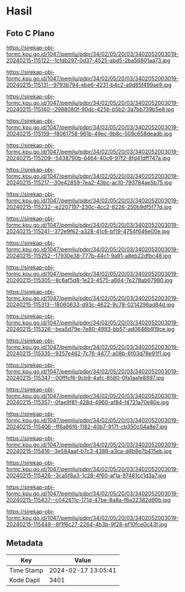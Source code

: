 # Hasil

## Foto C Plano

https://sirekap-obj-formc.kpu.go.id/1047/pemilu/pdpr/34/02/05/20/03/3402052003019-20240215-115122--1cfdb297-0d37-4525-abd5-2ba56801aa73.jpg

https://sirekap-obj-formc.kpu.go.id/1047/pemilu/pdpr/34/02/05/20/03/3402052003019-20240215-115131--9793b794-ebe6-4231-b4c2-a9d85f499ae9.jpg

https://sirekap-obj-formc.kpu.go.id/1047/pemilu/pdpr/34/02/05/20/03/3402052003019-20240215-115140--2988080f-90dc-425b-b5b2-3a7bb739b5e8.jpg

https://sirekap-obj-formc.kpu.go.id/1047/pemilu/pdpr/34/02/05/20/03/3402052003019-20240215-115159--f8061758-961b-49ec-9b8c-509c658deadb.jpg

https://sirekap-obj-formc.kpu.go.id/1047/pemilu/pdpr/34/02/05/20/03/3402052003019-20240215-115209--5438790b-6464-40c6-97f2-8fd41dff747a.jpg

https://sirekap-obj-formc.kpu.go.id/1047/pemilu/pdpr/34/02/05/20/03/3402052003019-20240215-115217--30e42859-7ea2-43bc-ac10-793784ae5b75.jpg

https://sirekap-obj-formc.kpu.go.id/1047/pemilu/pdpr/34/02/05/20/03/3402052003019-20240215-115232--e2207197-230c-4cc2-8226-250b9df5f77d.jpg

https://sirekap-obj-formc.kpu.go.id/1047/pemilu/pdpr/34/02/05/20/03/3402052003019-20240215-115241--372e9f62-a328-41c6-bf19-4754f646e00e.jpg

https://sirekap-obj-formc.kpu.go.id/1047/pemilu/pdpr/34/02/05/20/03/3402052003019-20240215-115252--17930e38-777b-44c1-9a91-a8eb22dfbc48.jpg

https://sirekap-obj-formc.kpu.go.id/1047/pemilu/pdpr/34/02/05/20/03/3402052003019-20240215-115305--8c6af5d8-1e23-4575-a664-7e278ab67980.jpg

https://sirekap-obj-formc.kpu.go.id/1047/pemilu/pdpr/34/02/05/20/03/3402052003019-20240215-115313--18060633-d93c-4622-9c78-0214296ad84d.jpg

https://sirekap-obj-formc.kpu.go.id/1047/pemilu/pdpr/34/02/05/20/03/3402052003019-20240215-115326--bea5d79e-7e80-4993-bb57-ad0646b919ce.jpg

https://sirekap-obj-formc.kpu.go.id/1047/pemilu/pdpr/34/02/05/20/03/3402052003019-20240215-115335--9257e462-7c76-4477-a08b-6f03d78e91f1.jpg

https://sirekap-obj-formc.kpu.go.id/1047/pemilu/pdpr/34/02/05/20/03/3402052003019-20240215-115347--00fffcf6-9cb9-4afc-8580-0fa1aafe8897.jpg

https://sirekap-obj-formc.kpu.go.id/1047/pemilu/pdpr/34/02/05/20/03/3402052003019-20240215-115357--0fae9f81-428d-4960-af84-f4721a70e80e.jpg

https://sirekap-obj-formc.kpu.go.id/1047/pemilu/pdpr/34/02/05/20/03/3402052003019-20240215-115406--ff6a86f6-1182-40b7-917f-cb350c04a8e7.jpg

https://sirekap-obj-formc.kpu.go.id/1047/pemilu/pdpr/34/02/05/20/03/3402052003019-20240215-115416--3e584aaf-b7c3-4386-a3ca-d8b8e7b415eb.jpg

https://sirekap-obj-formc.kpu.go.id/1047/pemilu/pdpr/34/02/05/20/03/3402052003019-20240215-115426--3ca5f8a3-1c28-4f60-af1a-97481cc1d3a7.jpg

https://sirekap-obj-formc.kpu.go.id/1047/pemilu/pdpr/34/02/05/20/03/3402052003019-20240215-115437--c042611c-171d-47be-8a8a-f6a32382d90b.jpg

https://sirekap-obj-formc.kpu.go.id/1047/pemilu/pdpr/34/02/05/20/03/3402052003019-20240215-115448--8f1f6c27-2264-4b3b-9f28-ef10fce0c43f.jpg


## Metadata

| Key        | Value               |
| ---------- | ------------------- |
| Time Stamp | 2024-02-17 13:05:41 |
| Kode Dapil | 3401                |



